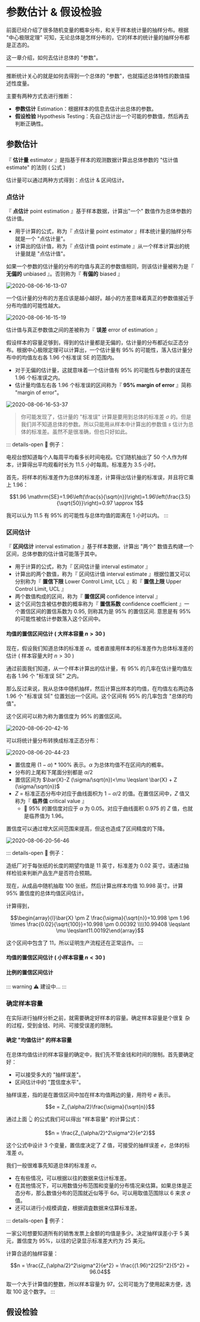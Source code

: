 # 参数估计 & 假设检验

前面已经介绍了很多随机变量的概率分布，和关于样本统计量的抽样分布。根据 "中心极限定理" 可知，无论总体是怎样分布的，它的样本的统计量的抽样分布都是正态的。

这一章介绍，如何去估计总体的 "参数"。

---

推断统计关心的就是如何去得到一个总体的 "参数"，也就描述总体特性的数值描述性度量。

主要有两种方式去进行推断：

- **参数估计** Estimation：根据样本的信息去估计出总体的参数。
- **假设检验** Hypothesis Testing：先自己估计出一个可能的参数值，然后再去判断正确性。

## 参数估计

『 **估计量** estimator 』是指基于样本的观测数据计算出总体参数的 "估计值 estimate" 的法则 ( 公式 )

估计量可以通过两种方式得到：点估计 & 区间估计。

### 点估计

『 **点估计** point estimation 』基于样本数据，计算出"一个" 数值作为总体参数的估计值。

- 用于计算的公式，称为『 点估计量 point estimator 』样本统计量的抽样分布就是一个 "点估计量"。
- 计算出的估计值，称为『 点估计值 point estimate 』从一个样本计算出的统计量就是 "点估计值"。

如果一个参数的估计量的分布的均值与真正的参数值相同，则该估计量被称为是『 **无偏的** unbiased 』。否则称为『 **有偏的** biased 』

![2020-08-06-16-13-07](https://garrik-default-imgs.oss-accelerate.aliyuncs.com/imgs/2020-08-06-16-13-07.png)

一个估计量的分布的方差应该是越小越好。越小的方差意味着真正的参数值接近于分布均值的可能性越大。

![2020-08-06-16-15-19](https://garrik-default-imgs.oss-accelerate.aliyuncs.com/imgs/2020-08-06-16-15-19.png)

估计值与真正参数值之间的差被称为『 **误差** error of estimation 』

假设样本的容量足够到，得到的估计量都是无偏的，估计量的分布都近似正态分布。根据中心极限定理可以计算出，一个估计量有 $95\%$ 的可能性，落入估计量分布中的均值左右各 $1.96$ 个标准误 SE 的范围内。

- 对于无偏的估计量，这就意味着一个估计值有 $95\%$ 的可能性与参数的误差在 $1.96$ 个标准误之内。
- 估计量均值左右各 $1.96$ 个标准误的区间称为『 **95% margin of error** 』简称 "margin of error"。

![2020-08-06-16-53-37](https://garrik-default-imgs.oss-accelerate.aliyuncs.com/imgs/2020-08-06-16-53-37.png)

> 你可能发现了，估计量的 "标准误" 计算是要用到总体的标准差 $\sigma$ 的。但是我们并不知道总体的参数。所以只能用从样本中计算出的参数值 $s$ 估计为总体的标准差。虽然不是很准确，但也只好如此。

::: details-open 🌰 例子：

电视台想知道每个人每周平均看多长时间电视。它们随机抽出了 50 个人作为样本，计算得出平均观看时长为 $11.5$ 小时每周。标准差为 $3.5$ 小时。

首先，将样本的标准差作为总体的标准差，计算得出估计量的标准误，并且将它乘上 $1.96$：

$$1.96 \mathrm{SE}=1.96\left(\frac{s}{\sqrt{n}}\right)=1.96\left(\frac{3.5}{\sqrt{50}}\right)=0.97 \approx 1$$

我可以认为 $11.5$ 有 $95\%$ 的可能性与总体均值的距离在 $1$ 小时以内。
:::

### 区间估计

『 **区间估计** interval estimation 』基于样本数据，计算出 "两个" 数值去构建一个区间，总体参数的估计值可能落于其中。

- 用于计算的公式，称为『 区间估计量 interval estimator 』
- 计算出的两个数值，称为『 区间估计值 interval estimate 』根据位置又可以分别称为『 **置信下限** Lower Control Limit, LCL 』和『 **置信上限** Upper Control Limit, UCL 』
- 两个数值构成的区间，称为『 **置信区间** confidence interval 』
- 这个区间包含被估参数的概率称为『 **置信系数** confidence coefficient 』一个置信区间的置信系数为 0.95, 则称其为是 95% 的置信区间. 意思是有 95% 的可能性被估计参数落入这个区间中。

#### 均值的置信区间估计 ( 大样本容量 $n>30$ )

现在，假设我们知道总体的标准差 $\sigma$。或者直接用样本的标准差作为总体标准差的估计 ( 样本容量大时 $n>30$ )

通过前面我们知道，从一个样本计算出的估计量，有 $95\%$ 的几率在估计量均值左右各 $1.96$ 个 "标准误 SE" 之内。

那么反过来说，我从总体中随机抽样，然后计算出样本的均值，在均值左右两边各 $1.96$ 个 "标准误 SE" 位置划出一个区间。这个区间有 $95\%$ 的几率包含 "总体的均值"。

这个区间可以称为称为置信度为 $95\%$ 的置信区间。

![2020-08-06-20-42-16](https://garrik-default-imgs.oss-accelerate.aliyuncs.com/imgs/2020-08-06-20-42-16.png)

可以将统计量分布转换成标准正态分布：

![2020-08-06-20-44-23](https://garrik-default-imgs.oss-accelerate.aliyuncs.com/imgs/2020-08-06-20-44-23.png)

- 置信度用 $(1-\alpha)*100\%$ 表示。$\alpha$ 为总体均值不在区间内的槪率。
- 分布的上尾和下尾面分别都是 $\alpha/2$
- 置信区间为 $\bar{X}-Z (\sigma/\sqrt{n})<\mu \leqslant \bar{X} + Z (\sigma/\sqrt{n})$
- $Z$ = 标准正态分布中对应于曲线面枳为 $1 - \alpha/2$ 的值。在置信区间中，$Z$ 值又称为『 **临界值** critical value 』
  - 🌰 $95\%$ 的置信度对应于 $\alpha$ 为 $0.05$。对应于曲线面积 $0.975$ 的 $Z$ 值，也就是临界值为 $1.96$。

置信度可以通过增大区间范围来提高，但这也造成了区间精度的下降。

![2020-08-06-20-56-46](https://garrik-default-imgs.oss-accelerate.aliyuncs.com/imgs/2020-08-06-20-56-46.png)

::: details-open 🌰 例子：

造纸厂对于每张纸的长度的期望均值是 11 英寸，标准差为 0.02 英寸。请通过抽样检验来判断产品生产是否符合预期。

现在，从成品中随机抽取 100 张纸，然后计算出样本均值 10.998 英寸。计算 95% 置信度的总体均值区间估计。

计算得到，

$$\begin{array}{l}\bar{X} \pm Z \frac{\sigma}{\sqrt{n}}=10.998 \pm 1.96 \times \frac{0.02}{\sqrt{100}}=10.998 \pm 0.00392 \\\\10.99408 \leqslant \mu \leqslant11.00192\end{array}$$

这个区间中包含了 11，所以证明生产流程还在正常运作。
:::

#### 均值的置信区间估计 ( 小样本容量 $n<30$ )

#### 比例的置信区间估计

::: warning
⚠️ 建设中...
:::

### 确定样本容量

在实际进行抽样分析之前，就需要确定好样本的容量。确定样本容量是个很复 杂的过程，受到金钱、时间、可接受误差的限制。

#### 确定 "均值估计" 的样本容量

在总体均值估计的样本容量的确定中，我们先不管金钱和时间的限制。首先要确定好：

- 可以接受多大的 "抽样误差"。
- 区间估计中的 "罝信度水平"。

抽样误差，指的是在置信区间中加在样本均值两边的量，用符号 $e$ 表示。

$$e = Z_{\alpha/2}\frac{\sigma}{\sqrt{n}}$$

通过上面 👆 的公式我们可以得出 "样本容量" 的计算公式：

$$n = \frac{Z_{\alpha/2}^2\sigma^2}{e^2}$$

这个公式中设计 3 个变量，置信度决定了 $Z$ 值，可接受的抽样误差 $e$，总体的标准差 $\sigma$。

我们一般很难事先知道总体的标准差 $\sigma$。

- 在有些情况，可以根据以往的数据来估计标准差。
- 在其他情况下，可以用数值分布范围和变量的分布情况来估算。如果总体是正态分布，那么数值分布的范围就近似等于 $6\sigma$。可以用取值范围除以 $6$ 来求 $\sigma$ 值。
- 还可以进行小规模调査，根据调査数据来估算标准差。

::: details-open 🌰 例子：

一家公司想要知道所有的销售发票上金额的均值是多少。决定抽样误差小于 $5$ 美元，置信度为 $95\%$，以往的记录显示标准差大约为 $25$ 美元。

计算合适的抽样容量：

$$n = \frac{Z_{\alpha/2}^2\sigma^2}{e^2} = \frac{(1.96)^2(25)^2}{5^2} = 96.04$$

取一个大于计算值的整数，所以样本容量为 97。公司可能为了使用起来方便，选取 100 这个数字。
:::

## 假设检验
